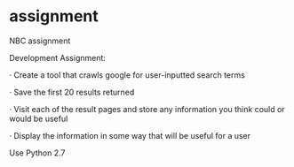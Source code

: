 # assignment
NBC assignment

Development Assignment:

·         Create a tool that crawls google for user-inputted search terms

·         Save the first 20 results returned

·         Visit each of the result pages and store any information you think could or would be useful

·         Display the information in some way that will be useful for a user

 

Use Python 2.7
